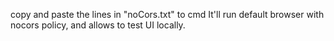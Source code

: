 copy and paste the lines in "noCors.txt" to cmd
It'll run default browser with nocors policy, and allows to test UI locally.